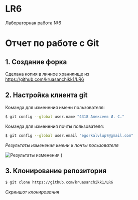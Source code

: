 # LR6
Лабораторная работа №6
# Отчет по работе с Git

## 1. Создание форка
Сделана копия в личное хранилище из https://github.com/kruasanchikk1/LR6

## 2. Настройка клиента git
Команда для изменения имени пользователя:

```bash
$ git config --global user.name "4318 Алексеев И. С."
```
Команда для изменения почты пользователя:

```bash
$ git config --global user.email "egorkalvlup7@gmail.com"
```
*Результаты изменения имени и почты пользователя*  


![Результаты изменения](photo_1.png)
)

## 3. Клонирование репозитория

```bash
$ git clone https://github.com/kruasanchikk1/LR6
```
*Скриншот клонирования* 
